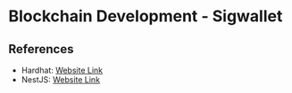 # Blockchain Development - Sigwallet

## References

-   Hardhat: [Website Link](https://hardhat.org/)
-   NestJS: [Website Link](https://docs.nestjs.com/)
